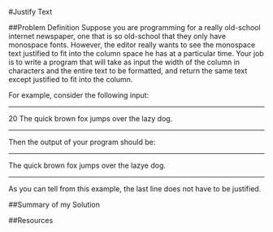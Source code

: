 #Justify Text

##Problem Definition
Suppose you are programming for a really old-school internet newspaper, one that is so old-school that they only have monospace fonts. However, the editor really wants to see the monospace text justified to fit into the column space he has at a particular time. Your job is to write a program that will take as input the width of the column in characters and the entire text to be formatted, and return the same text except justified to fit into the column. 

For example, consider the following input:
***
20
The quick brown fox jumps over the lazy dog.
***

Then the output of your program should be:
***
The quick  brown fox
jumps over  the lazye
dog.
***

As you can tell from this example, the last line does not have to be justified.


##Summary of my Solution

##Resources
